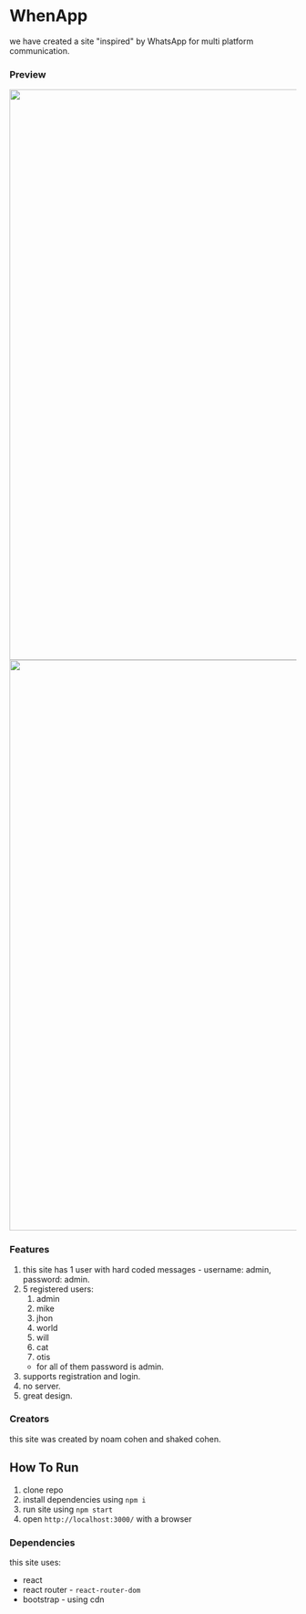 # WhenApp
we have created a site "inspired" by WhatsApp for multi platform communication.

### Preview
<img src="https://user-images.githubusercontent.com/92931230/164974162-bfb6b82e-ffaa-4ef6-874c-aa6e72c4ee8a.png" width="1000">
<img src="https://user-images.githubusercontent.com/92931230/164974175-2a0fd857-3ee9-4827-869b-dd7363a85131.png" width="1000">

### Features
1. this site has 1 user with hard coded messages - username: admin, password: admin.
2. 5 registered users:
    1. admin
    2. mike
    3. jhon
    4. world
    5. will
    6. cat
    7. otis
    - for all of them password is admin.
3. supports registration and login.
4. no server.
5. great design.

### Creators
this site was created by noam cohen and shaked cohen.

## How To Run
1. clone repo
2. install dependencies using `npm i`
3. run site using `npm start`
4. open `http://localhost:3000/` with a browser

### Dependencies
this site uses:
- react
- react router - `react-router-dom`
- bootstrap - using cdn
